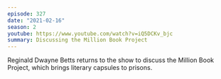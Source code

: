 ```yaml
---
episode: 327
date: "2021-02-16"
season: 2
youtube: https://www.youtube.com/watch?v=iQ5DCKv_bjc
summary: Discussing the Million Book Project
---
```

Reginald Dwayne Betts returns to the show to discuss the Million Book Project,
which brings literary capsules to prisons.
